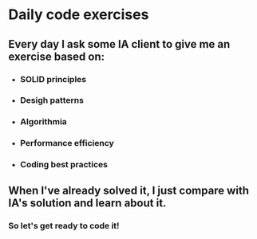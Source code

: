 # Daily code exercises

## Every day I ask some IA client to give me an exercise based on:
- ### SOLID principles
- ### Desigh patterns
- ### Algorithmia
- ### Performance efficiency
- ### Coding best practices

## When I've already solved it, I just compare with IA's solution and learn about it.

### So let's get ready to code it!
